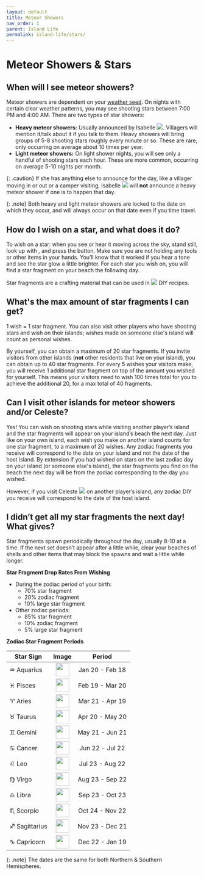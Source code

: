 ```yaml
---
layout: default
title: Meteor Showers
nav_order: 1
parent: Island Life
permalink: island-life/stars/
---
```

# Meteor Showers & Stars
## When will I see meteor showers?
Meteor showers are dependent on your [weather seed](#what-determines-the-weather-on-my-island). On nights with certain clear weather patterns, you may see shooting stars between 7:00 PM and 4:00 AM. There are two types of star showers:
- **Heavy meteor showers:** Usually announced by Isabelle <span><img src="https://alexislours.github.io/img/NpcIcon/sza.png" id="inv-icon"></span>. Villagers will mention it/talk about it if you talk to them. Heavy showers will bring groups of 5-8 shooting stars roughly every minute or so. These are rare, only occurring on average about 10 times per year. 
- **Light meteor showers:** On light shower nights, you will see only a handful of shooting stars each hour. These are more common, occurring on average 5-10 nights per month.

{: .caution}
If she has anything else to announce for the day, like a villager moving in or out or a camper visiting, Isabelle <span><img src="https://alexislours.github.io/img/NpcIcon/sza.png" id="inv-icon"></span> will **not** announce a heavy meteor shower if one is to happen that day.

{: .note}
Both heavy and light meteor showers are locked to the date on which they occur, and will always occur on that date even if you time travel. 

## How do I wish on a star, and what does it do?
To wish on a star: when you see or hear it moving across the sky, stand still, look up with <span class="icon-R-S"></span>, and press the <span class="icon-A"></span> button. Make sure you are not holding any tools or other items in your hands. You’ll know that it worked if you hear a tone and see the star glow a little brighter. For each star you wish on, you will find a star fragment on your beach the following day.

Star fragments are a crafting material that can be used in <span><img src="https://alexislours.github.io/img/MenuIcon/PaperRecipe.png" id="inv-icon"></span> DIY recipes.

## What's the max amount of star fragments I can get?
1 wish = 1 star fragment. You can also visit other players who have shooting stars and wish on their islands; wishes made on someone else's island will count as personal wishes.

By yourself, you can obtain a maximum of 20 star fragments. If you invite visitors from other islands (**not** other residents that live on your island), you can obtain up to 40 star fragments. For every 5 wishes your visitors make, you will receive 1 additional star fragment on top of the amount you wished for yourself. This means your visitors need to wish 100 times total for you to achieve the additional 20, for a max total of 40 fragments.

## Can I visit other islands for meteor showers and/or Celeste?
Yes! You can wish on shooting stars while visiting another player’s island and the star fragments will appear on your island’s beach the next day. Just like on your own island, each wish you make on another island counts for one star fragment, to a maximum of 20 wishes. Any zodiac fragments you receive will correspond to the date on your island and not the date of the host island. By extension if you had wished on stars on the last zodiac day on your island (or someone else's island), the star fragments you find on the beach the next day will be from the zodiac corresponding to the day you wished.

However, if you visit Celeste <span><img src="https://alexislours.github.io/img/NpcIcon/ows.png" id="inv-icon"></span> on another player’s island, any zodiac DIY you receive will correspond to the date of the host island.  

## I didn’t get all my star fragments the next day! What gives?
Star fragments spawn periodically throughout the day, usually 8-10 at a time. If the next set doesn’t appear after a little while, clear your beaches of shells and other items that may block the spawns and wait a little while longer. 

**Star Fragment Drop Rates From Wishing**
- During the zodiac period of your birth:
  - 70% star fragment
  - 20% zodiac fragment
  - 10% large star fragment
- Other zodiac periods:
  - 85% star fragment
  - 10% zodiac fragment
  - 5% large star fragment

**Zodiac Star Fragment Periods**

| Star Sign     |                                           Image                                            |     Period      |
|---------------|:------------------------------------------------------------------------------------------:|:---------------:|
| ♒ Aquarius    |  <img src="https://alexislours.github.io/img/FtrIcon/StarpieceAquariusCropped.png" width="35"/>   | Jan 20 - Feb 18 |
| ♓ Pisces      |   <img src="https://alexislours.github.io/img/FtrIcon/StarpiecePiscesCropped.png" width="35"/>    | Feb 19 - Mar 20 |
| ♈ Aries       |    <img src="https://alexislours.github.io/img/FtrIcon/StarpieceAriesCropped.png" width="35"/>    | Mar 21 - Apr 19 |
| ♉ Taurus      |   <img src="https://alexislours.github.io/img/FtrIcon/StarpieceTaurusCropped.png" width="35"/>    | Apr 20 - May 20 |
| ♊ Gemini      |   <img src="https://alexislours.github.io/img/FtrIcon/StarpieceGeminiCropped.png" width="35"/>    | May 21 - Jun 21 |
| ♋ Cancer      |   <img src="https://alexislours.github.io/img/FtrIcon/StarpieceCancerCropped.png" width="35"/>    | Jun 22 - Jul 22 |
| ♌ Leo         |     <img src="https://alexislours.github.io/img/FtrIcon/StarpieceLeoCropped.png" width="35"/>     | Jul 23 - Aug 22 |
| ♍ Virgo       |    <img src="https://alexislours.github.io/img/FtrIcon/StarpieceVirgoCropped.png" width="35"/>    | Aug 23 - Sep 22 |
| ♎ Libra       |    <img src="https://alexislours.github.io/img/FtrIcon/StarpieceLibraCropped.png" width="35"/>    | Sep 23 - Oct 23 |
| ♏ Scorpio     |   <img src="https://alexislours.github.io/img/FtrIcon/StarpieceScorpioCropped.png" width="35"/>   | Oct 24 - Nov 22 |
| ♐ Sagittarius | <img src="https://alexislours.github.io/img/FtrIcon/StarpieceSagittariusCropped.png" width="35"/> | Nov 23 - Dec 21 |
| ♑ Capricorn   | <img src="https://alexislours.github.io/img/FtrIcon/StarpieceCapricornusCropped.png" width="35"/> | Dec 22 - Jan 19 |

{: .note}
The dates are the same for both Northern & Southern Hemispheres.
